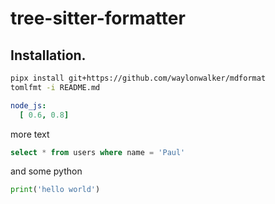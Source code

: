 # tree-sitter-formatter


## Installation.

``` bash
pipx install git+https://github.com/waylonwalker/mdformat
tomlfmt -i README.md
```

``` yaml
node_js:
  [ 0.6, 0.8]
```

more text

``` sql
select * from users where name = 'Paul'
```

and some python

``` python
print('hello world')
```
